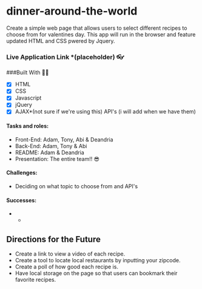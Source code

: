 # dinner-around-the-world
Create a simple web page that allows users to select different recipes to choose from for valentines day. This app will run in the browser and feature updated HTML and CSS pwered by Jquery.

### Live Application Link *(placeholder) 👓

###Built With 🔨🧰
-[x] HTML
-[x] CSS
-[x] Javascript
-[x] jQuery
-[x] AJAX*(not sure if we're using this)
API's (i will add when we have them)

#### Tasks and roles:
- Front-End: Adam, Tony, Abi & Deandria
- Back-End: Adam, Tony & Abi 
- README: Adam & Deandria
- Presentation: The entire team!! 😎
#### Challenges: 
  - Deciding on what topic to choose from and API's

#### Successes:
  - *

## Directions for the Future
- Create a link to view a video of each recipe.
- Create a tool to locate local restaurants by inputting your zipcode. 
- Create a poll of how good each recipe is.
- Have local storage on the page so that users can bookmark their favorite recipes.  


